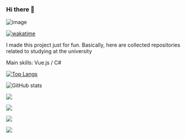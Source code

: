 ### Hi there 👋
![image](https://user-images.githubusercontent.com/16963395/140625939-45515cad-77f6-4d78-86c0-5ac09c7510ca.png)

[![wakatime](https://wakatime.com/badge/user/fac309f1-20b7-4d5d-b9d8-ecf864594486.svg)](https://wakatime.com/@fac309f1-20b7-4d5d-b9d8-ecf864594486)

I made this project just for fun. Basically, here are collected repositories related to studying at the university

Main skills: Vue.js / C#


[![Top Langs](https://github-readme-stats.vercel.app/api/top-langs/?username=NeluQi)](https://github.com/anuraghazra/github-readme-stats)

![GitHub stats](https://github-readme-stats.vercel.app/api?username=NeluQi&show_icons=true)  

<a href="https://wakatime.com"><img src="https://wakatime.com/share/@Nelu/391d62de-8b05-401e-869c-1d0c43573452.png" /></a>


<a href="https://wakatime.com"><img src="https://wakatime.com/share/@Nelu/832a691c-2544-4566-ad32-b3901d282d3b.png" /></a>

<a href="https://wakatime.com"><img src="https://wakatime.com/share/@Nelu/63a6e516-3779-4500-a72e-b7d6e73b6389.png" /></a>

<a href="https://wakatime.com"><img src="https://wakatime.com/share/@Nelu/56b6b322-558b-49d0-89ef-91ea3ace73a5.png" /></a>
